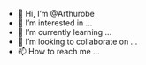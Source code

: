- 👋 Hi, I’m @Arthurobe
- 👀 I’m interested in ...
- 🌱 I’m currently learning ...
- 💞️ I’m looking to collaborate on ...
- 📫 How to reach me ...

<!---
Arthurobe/Arthurobe is a ✨ special ✨ repository because its `README.md` (this file) appears on your GitHub profile.
You can click the Preview link to take a look at your changes.
--->
